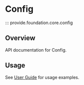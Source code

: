 # Config

::: provide.foundation.core.config

## Overview

API documentation for Config.

## Usage

See [User Guide](../../guide/index.md) for usage examples.
